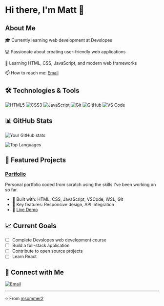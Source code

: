 # Hi there, I'm Matt 👋

## About Me

🎓 Currently learning web development at Devslopes 

💻 Passionate about creating user-friendly web applications

🌱 Learning HTML, CSS, JavaScript, and modern web frameworks

📫 How to reach me: [Email](mailto:sommers.matt@gmail.com)

## 🛠️ Technologies & Tools

![HTML5](https://img.shields.io/badge/-HTML5-E34C26?style=flat-square&logo=html5&logoColor=white)
![CSS3](https://img.shields.io/badge/-CSS3-1572B6?style=flat-square&logo=css3)
![JavaScript](https://img.shields.io/badge/-JavaScript-F7DF1E?style=flat-square&logo=javascript&logoColor=black)
![Git](https://img.shields.io/badge/-Git-F05032?style=flat-square&logo=git&logoColor=white)
![GitHub](https://img.shields.io/badge/-GitHub-181717?style=flat-square&logo=github)
![VS Code](https://img.shields.io/badge/-VS%20Code-007ACC?style=flat-square&logo=visual-studio-code)

## 📊 GitHub Stats

![Your GitHub stats](https://github-readme-stats.vercel.app/api?username=msommer2&show_icons=true&theme=dark)

![Top Languages](https://github-readme-stats.vercel.app/api/top-langs/?username=msommer2&layout=compact&theme=dark)

## 🚀 Featured Projects

### [Portfolio](https://github.com/msommer2/portfolio)
Personal portfolio coded from scratch using the skills I've been working on so far.
- 🔧 Built with: HTML, CSS, JavaScript, VSCode, WSL, Git
- 🌟 Key features: Responsive design, API integration
- 🔗 [Live Demo](https://msommer2.github.io/portfolio/)

## 📈 Current Goals

- [ ] Complete Devslopes web development course
- [ ] Build a full-stack application
- [ ] Contribute to open source projects
- [ ] Learn React 

## 🤝 Connect with Me

[![Email](https://img.shields.io/badge/-Email-D14836?style=flat-square&logo=gmail&logoColor=white)](mailto:sommers.matt@gmail.com)

---

⭐️ From [msommer2](https://github.com/msommer2)

